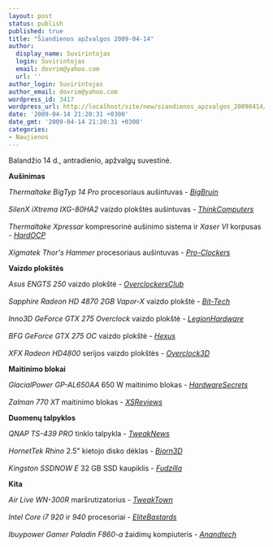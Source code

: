 ```yaml
---
layout: post
status: publish
published: true
title: "Šiandienos apžvalgos 2009-04-14"
author:
  display_name: Suvirintojas
  login: Suvirintojas
  email: dovrim@yahoo.com
  url: ''
author_login: Suvirintojas
author_email: dovrim@yahoo.com
wordpress_id: 3417
wordpress_url: http://localhost/site/new/siandienos_apzvalgos_20090414/
date: '2009-04-14 21:20:31 +0300'
date_gmt: '2009-04-14 21:20:31 +0300'
categories:
- Naujienos
---
```

<p>Balandžio 14 d., antradienio, apžvalgų suvestinė.</p>
<p><b>Aušinimas</b></p>
<p><i>Thermaltake BigTyp 14 Pro</i> procesoriaus aušintuvas - <i><a class="ns" href="http://www.bigbruin.com/content/bigtyp14_1">BigBruin</a></i><br />
<br /><i>SilenX iXtrema IXG-80HA2</i> vaizdo plokštės aušintuvas - <i><a class="ns" href="http://www.thinkcomputers.org/index.php?x=reviews&id=959">ThinkComputers</a></i><br />
<br /><i>Thermaltake Xpressar</i> kompresorinė aušinimo sistema ir <i>Xaser VI</i> korpusas - <i><a class="ns" href="http://enthusiast.hardocp.com/article.html?art=MTU5NCwxLCxoZW50aHVzaWFzdA==">HardOCP</a></i><br />
<br /><i>Xigmatek Thor's Hammer</i> procesoriaus aušintuvas - <i><a class="ns" href="http://www.pro-clockers.com/reviews/?id=160">Pro-Clockers</a></i></p>
<p><b>Vaizdo plokštės</b></p>
<p><i>Asus ENGTS 250</i> vaizdo plokštė - <i><a class="ns" href="http://www.overclockersclub.com/reviews/asus_en_gts250/">OverclockersClub</a></i><br />
<br /><i>Sapphire Radeon HD 4870 2GB Vapor-X</i> vaizdo plokštė - <i><a class="ns" href="http://www.bit-tech.net/hardware/graphics/2009/04/14/sapphire-radeon-hd-4870-2gb-vapor-x-review/1">Bit-Tech</a></i><br />
<br /><i>Inno3D GeForce GTX 275 Overclock</i> vaizdo plokštė - <i><a class="ns" href="http://www.legionhardware.com/document.php?id=822">LegionHardware</a></i><br />
<br /><i>BFG GeForce GTX 275 OC</i> vaizdo plokštė - <i><a class="ns" href="http://www.hexus.net/content/item.php?item=18037">Hexus</a></i><br />
<br /><i>XFX Radeon HD4800</i> serijos vaizdo plokštės - <i><a class="ns" href="http://www.overclock3d.net/reviews.php?/gpu_displays/xfx_ati_4000_series_round_up/1">Overclock3D</a></i></p>
<p><b>Maitinimo blokai</b></p>
<p><i>GlacialPower GP-AL650AA</i> 650 W maitinimo blokas - <i><a class="ns" href="http://www.hardwaresecrets.com/article/707">HardwareSecrets</a></i><br />
<br /><i>Zalman 770 XT</i> maitinimo blokas - <i><a class="ns" href="http://www.xsreviews.co.uk/reviews/power-supply-units/zalman-770-xt/">XSReviews</a></i></p>
<p><b>Duomenų talpyklos</b></p>
<p><i>QNAP TS-439 PRO</i> tinklo talpykla - <i><a class="ns" href="http://www.tweaknews.net/reviews/qnap_ts-439_nas/">TweakNews</a></i><br />
<br /><i>HornetTek Rhino</i> 2.5" kietojo disko dėklas - <i><a class="ns" href="http://bjorn3d.com/read.php?cID=1547">Bjorn3D</a></i><br />
<br /><i>Kingston SSDNOW E</i> 32 GB SSD kaupiklis - <i><a class="ns" href="http://www.fudzilla.com/index.php?option=com_content&task=view&id=13140&Itemid=40">Fudzilla</a></i></p>
<p><b>Kita</b></p>
<p><i>Air Live WN-300R</i> maršrutizatorius - <i><a class="ns" href="http://www.tweaktown.com/reviews/2717/air_live_wn_300r_wireless_11n_broadband_router/index.html">TweakTown</a></i><br />
<br /><i>Intel Core i7 920</i> ir <i>940</i> procesoriai - <i><a class="ns" href="http://www.elitebastards.com/cms/index.php?option=com_content&task=view&id=705&Itemid=27">EliteBastards</a></i><br />
<br /><i>Ibuypower Gamer Paladin F860-a</i> žaidimų kompiuteris - <i><a class="ns" href="http://www.anandtech.com/systems/showdoc.aspx?i=3544">Anandtech</a></i><br /></p>
